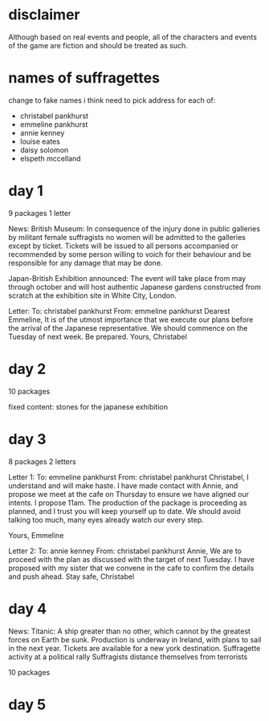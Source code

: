 # disclaimer 

Although based on real events and people, all of the characters and events of the game are fiction and should be treated as such.

# names of suffragettes
change to fake names i think
need to pick address for each of:
- christabel pankhurst
- emmeline pankhurst
- annie kenney
- louise eates
- daisy solomon
- elspeth mccelland

# day 1
9 packages
1 letter

News:
British Museum:
  In consequence of the injury done in public galleries by militant female suffragists no women will be admitted to the galleries except by ticket. Tickets will be issued to all persons accompanied or recommended by some person willing to voich for their behaviour and be responsible for any damage that may be done.

Japan-British Exhibition announced:
The event will take place from may through october and will host authentic Japanese gardens constructed from scratch at the exhibition site in White City, London.

Letter:
To: christabel pankhurst
From: emmeline pankhurst
Dearest Emmeline,
It is of the utmost importance that we execute our plans before the arrival of the Japanese representative. We should commence on the Tuesday of next week.
Be prepared.
Yours,
Christabel


# day 2
10 packages

fixed content:
stones for the japanese exhibition

# day 3
8 packages
2 letters

Letter 1:
To: emmeline pankhurst
From: christabel pankhurst
Christabel,
I understand and will make haste. I have made contact with Annie, and propose we meet at the cafe on Thursday to ensure we have aligned our intents. I propose 11am. The production of the package is proceeding as planned, and I trust you will keep yourself up to date. We should avoid talking too much, many eyes already watch our every step.

Yours,
Emmeline

Letter 2:
To: annie kenney
From: christabel pankhurst
Annie,
We are to proceed with the plan as discussed with the target of next Tuesday. I have proposed with my sister that we convene in the cafe to confirm the details and push ahead.
Stay safe,
Christabel

# day 4
News:
Titanic:
A ship greater than no other, which cannot by the greatest forces on Earth be sunk. Production is underway in Ireland, with plans to sail in the next year. Tickets are available for a new york destination.
Suffragette activity at a political rally
Suffragists distance themselves from terrorists

10 packages

# day 5
